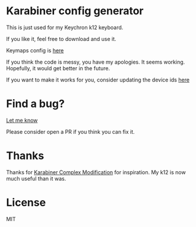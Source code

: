 # Karabiner config generator

This is just used for my Keychron k12 keyboard.

If you like it, feel free to download and use it.

Keymaps config is [here](https://github.com/klauszhang/key-layout/blob/master/config.js)

If you think the code is messy, you have my apologies. It seems working. Hopefully, it would get better in the future.

If you want to make it works for you, consider updating the device ids [here](https://github.com/klauszhang/key-layout/blob/master/index.js#L19)

# Find a bug?

[Let me know](https://github.com/klauszhang/key-layout/issues/new)

Please consider open a PR if you think you can fix it.

# Thanks

Thanks for [Karabiner Complex Modification](https://genesy.github.io/karabiner-complex-rules-generator/) for inspiration. My k12 is now much useful than it was.

# License

MIT
